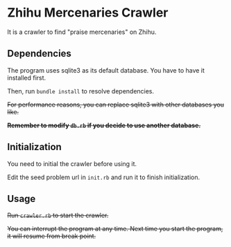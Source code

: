 # Zhihu Mercenaries Crawler

It is a crawler to find "praise mercenaries" on Zhihu.

## Dependencies

The program uses sqlite3 as its default database. You have to have it installed first.

Then, run `bundle install` to resolve dependencies. 

~~For performance reasons, you can replace sqlite3 with other databases you like.~~

~~**Remember to modify `db.rb` if you decide to use another database.**~~

## Initialization

You need to initial the crawler before using it.

Edit the seed problem url in `init.rb` and run it to finish initialization.

## Usage

~~Run `crawler.rb` to start the crawler.~~

~~You can interrupt the program at any time. Next time you start the program, it will resume from break point.~~

